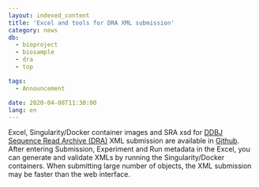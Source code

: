 ```yaml
---
layout: indexed_content
title: 'Excel and tools for DRA XML submission'
category: news
db:
  - bioproject
  - biosample
  - dra
  - top

tags:
  - Announcement

date: 2020-04-08T11:30:00
lang: en
---
```


<p>Excel, Singularity/Docker container images and SRA xsd for <a href="/dra/index-e.html">DDBJ Sequence Read Archive (DRA)</a> XML submission are available in <a href="https://github.com/ddbj/submission-excel2xml">Github</a>. After entering Submission, Experiment and Run metadata in the Excel, you can generate and validate XMLs by running the Singularity/Docker containers. When submitting large number of objects, the XML submission may be faster than the web interface.</p>
